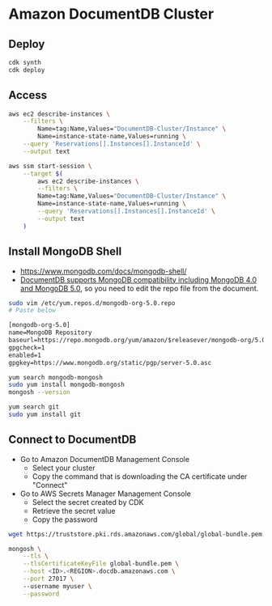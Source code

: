 # Amazon DocumentDB Cluster

## Deploy

```sh
cdk synth
cdk deploy
```

## Access

```sh
aws ec2 describe-instances \
    --filters \
        Name=tag:Name,Values="DocumentDB-Cluster/Instance" \
        Name=instance-state-name,Values=running \
    --query 'Reservations[].Instances[].InstanceId' \
    --output text

aws ssm start-session \
    --target $(
        aws ec2 describe-instances \
        --filters \
        Name=tag:Name,Values="DocumentDB-Cluster/Instance" \
        Name=instance-state-name,Values=running \
        --query 'Reservations[].Instances[].InstanceId' \
        --output text
    )

```


## Install MongoDB Shell

* https://www.mongodb.com/docs/mongodb-shell/
* [DocumentDB supports MongoDB compatibility including MongoDB 4.0 and MongoDB 5.0](https://docs.aws.amazon.com/documentdb/latest/developerguide/compatibility.html), so you need to edit the repo file from the document.

```sh
sudo vim /etc/yum.repos.d/mongodb-org-5.0.repo
# Paste below
```

```txt
[mongodb-org-5.0]
name=MongoDB Repository
baseurl=https://repo.mongodb.org/yum/amazon/$releasever/mongodb-org/5.0/$basearch/
gpgcheck=1
enabled=1
gpgkey=https://www.mongodb.org/static/pgp/server-5.0.asc
```

```sh
yum search mongodb-mongosh
sudo yum install mongodb-mongosh
mongosh --version

yum search git
sudo yum install git
```


## Connect to DocumentDB

* Go to Amazon DocumentDB Management Console
    * Select your cluster
    * Copy the command that is downloading the CA certificate under "Connect"
* Go to AWS Secrets Manager Management Console
    * Select the secret created by CDK
    * Retrieve the secret value
    * Copy the password

```sh
wget https://truststore.pki.rds.amazonaws.com/global/global-bundle.pem

mongosh \
    --tls \
    --tlsCertificateKeyFile global-bundle.pem \
    --host <ID>.<REGION>.docdb.amazonaws.com \
    --port 27017 \ 
    --username myuser \
    --password
```
